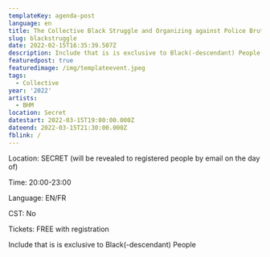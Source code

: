 ```yaml
---
templateKey: agenda-post
language: en
title: The Collective Black Struggle and Organizing against Police Brutality
slug: blackstruggle
date: 2022-02-15T16:35:39.507Z
description: Include that is is exclusive to Black(-descendant) People
featuredpost: true
featuredimage: /img/templateevent.jpeg
tags:
  - Collective
year: '2022'
artists:
  - BHM
location: Secret
datestart: 2022-03-15T19:00:00.000Z
dateend: 2022-03-15T21:30:00.000Z
fblink: /
---
```


Location: SECRET (will be revealed to registered people by email on the day of)

Time: 20:00-23:00

Language: EN/FR

CST: No

Tickets: FREE with registration

Include that is is exclusive to Black(-descendant) People
